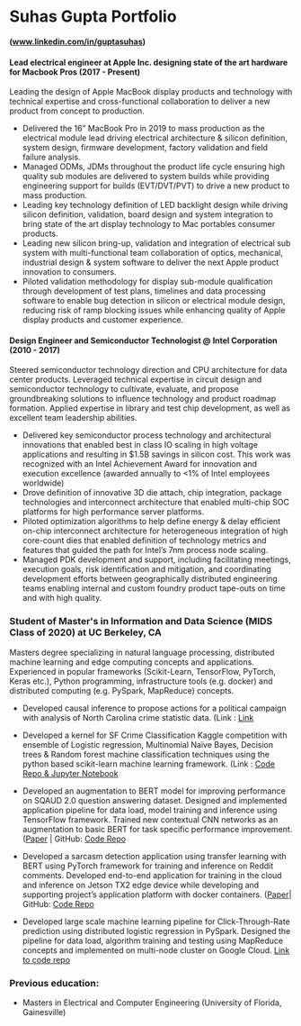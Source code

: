 # Suhas Gupta Portfolio

**(www.linkedin.com/in/guptasuhas)**

#### Lead electrical engineer at Apple Inc. designing state of the art hardware for Macbook Pros (2017 - Present)

Leading the design of Apple MacBook display products and technology with technical expertise and cross-functional
collaboration to deliver a new product from concept to production.

- Delivered the 16” MacBook Pro in 2019 to mass production as the electrical module lead driving electrical architecture & silicon definition, system design, firmware development, factory validation and field failure analysis.
- Managed ODMs, JDMs throughout the product life cycle ensuring high quality sub modules are delivered to system builds while providing engineering support for builds (EVT/DVT/PVT) to drive a new product to mass production.
- Leading key technology definition of LED backlight design while driving silicon definition, validation, board design and system integration to bring state of the art display technology to Mac portables consumer products.
- Leading new silicon bring-up, validation and integration of electrical sub system with multi-functional team collaboration
of optics, mechanical, industrial design & system software to deliver the next Apple product innovation to consumers.
- Piloted validation methodology for display sub-module qualification through development of test plans, timelines and data processing software to enable bug detection in silicon or electrical module design, reducing risk of ramp blocking issues while enhancing quality of Apple display products and customer experience.

#### Design Engineer and Semiconductor Technologist @ Intel Corporation (2010 - 2017)

Steered semiconductor technology direction and CPU architecture for data center products. Leveraged technical expertise in circuit design and semiconductor technology to cultivate, evaluate, and propose groundbreaking solutions to influence technology and product roadmap formation. Applied expertise in library and test chip development, as well as excellent team leadership abilities.

- Delivered key semiconductor process technology and architectural innovations that enabled best in class IO scaling in high voltage applications and resulting in $1.5B savings in silicon cost. This work was recognized with an Intel Achievement Award for innovation and execution excellence (awarded annually to <1% of Intel employees worldwide)
- Drove definition of innovative 3D die attach, chip integration, package technologies and interconnect architecture that enabled multi-chip SOC platforms for high performance server platforms.
- Piloted optimization algorithms to help define energy & delay efficient on-chip interconnect architecture for heterogeneous integration of high core-count dies that enabled definition of technology metrics and features that guided the path for Intel’s 7nm process node scaling.
- Managed PDK development and support, including facilitating meetings, execution goals, risk identification and mitigation, and coordinating development efforts between geographically distributed engineering teams enabling internal and custom foundry product tape-outs on time and with high quality.

### Student of Master's in Information and Data Science (MIDS Class of 2020) at UC Berkeley, CA

Masters degree specializing in natural language processing, distributed machine learning and edge computing concepts and applications. Experienced in popular frameworks (Scikit-Learn, TensorFlow, PyTorch, Keras etc.), Python programming, infrastructure tools (e.g. docker) and distributed computing (e.g. PySpark, MapReduce) concepts.

- Developed causal inference to propose actions for a political campaign with analysis of North Carolina crime statistic data. (Link : [Link](https://github.com/suhasgupta791/Portfolio/blob/master/Statistics%20and%20probability%20(W203)/Lab3/Andrade_Shane_Gupta_Suhas_Nath_Vidhu_Lab3_final.pdf)

- Developed a kernel for SF Crime Classification Kaggle competition with ensemble of Logistic regression, Multinomial Naïve Bayes, Decision trees & Random forest machine classification techniques using the python based scikit-learn machine learning framework. (Link : [Code Repo & Jupyter Notebook](https://github.com/suhasgupta791/Portfolio/blob/master/Applied%20Machine%20Learning%20(W207)/Final%20Project/SuhasGupta_NehaKumar_Final_Project.ipynb)

- Developed an augmentation to BERT model for improving performance on SQAUD 2.0 question answering dataset. Designed and implemented application pipeline for data load, model training and inference using TensorFlow framework. Trained new contextual CNN networks as an augmentation to basic BERT for task specific performance improvement. ([Paper](https://arxiv.org/abs/1908.01767) | GitHub: [Code Repo](https://github.com/erichulburd/gupta-hulburd-w266-final)

- Developed a sarcasm detection application using transfer learning with BERT using PyTorch framework for training and inference on Reddit comments. Developed end-to-end application for training in the cloud and inference on Jetson TX2 edge device while developing and supporting project’s application platform with docker containers. ([Paper](https://docs.google.com/document/d/15cFBHr7J9ShRWfofd_qb_6lStNXEuaYFBrkU-DYdABI/edit?ts=5e801991)| GitHub: [Code Repo](https://github.com/suhasgupta791/mids-w251-final-project)

- Developed large scale machine learning pipeline for Click-Through-Rate prediction using distributed logistic regression in PySpark. Designed the pipeline for data load, algorithm training and testing using MapReduce concepts and implemented on multi-node cluster on Google Cloud. [Link to code repo](https://github.com/UCB-w261/f19-final-project-f19-team-31.git)

### Previous education: 
  - Masters in Electrical and Computer Engineering (University of Florida, Gainesville)
